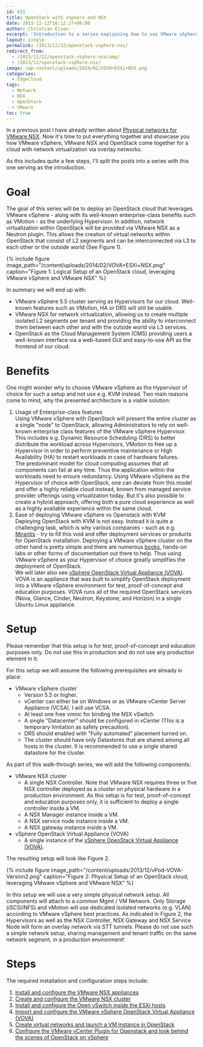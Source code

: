 ```yaml
---
id: 631
title: OpenStack with vSphere and NSX
date: 2013-12-12T16:12:27+00:00
author: Christian Elsen
excerpt: 'Introduction to a series explaining how to use VMware vSphere with VMware NSX and OpenStack. '
layout: single
permalink: /2013/12/12/openstack-vsphere-nsx/
redirect_from:
  - /2013/12/12/openstack-vsphere-nsx/amp/
  - /2013/12/openstack-vsphere-nsx/
image: /wp-content/uploads/2014/02/VOVA+ESXi+NSX.png
categories:
  - EdgeCloud
tags:
  - Network
  - NSX
  - OpenStack
  - VMware
toc: true
---
```

In a previous post I have already written about [Physical networks for VMware NSX](/2013/09/04/physical-networks-for-vmware-nsx/). Now it's time to put everything together and showcase you how VMware vSphere, VMware NSX and OpenStack come together for a cloud with network virtualization via overlay networks.

As this includes quite a few steps, I'll split the posts into a series with this one serving as the introduction.

# Goal

The goal of this series will be to deploy an OpenStack cloud that leverages VMware vSphere - along with its well-known enterprise-class benefits such as VMotion - as the underlying Hypervisor. In addition, network virtualization within OpenStack will be provided via VMware NSX as a Neutron plugin. This allows the creation of virtual networks within OpenStack that consist of L2 segments and can be interconnected via L3 to each other or the outside world (See Figure 1).

{% include figure image_path="/content/uploads/2014/02/VOVA+ESXi+NSX.png" caption="Figure 1: Logical Setup of an OpenStack cloud, leveraging VMware vSphere and VMware NSX" %}

In summary we will end up with:

* VMware vSphere 5.5 cluster serving as Hypervisors for our cloud. Well-known features such as VMotion, HA or DRS will still be usable.
* VMware NSX for network virtualization, allowing us to create multiple isolated L2 segments per tenant and providing the ability to interconnect them between each other and with the outside world via L3 services.
* OpenStack as the Cloud Management System (CMS) providing users a well-known interface via a web-based GUI and easy-to-use API as the frontend of our cloud.

# Benefits

One might wonder why to choose VMware vSphere as the Hypervisor of choice for such a setup and not use e.g. KVM instead. Two main reasons come to mind, why the presented architecture is a viable solution:

1. Usage of Enterprise-class features  
    Using VMware vSphere with OpenStack will present the entire cluster as a single "node" to OpenStack, allowing Administrators to rely on well-known enterprise class features of the VMware vSphere Hypervisor. This includes e.g. Dynamic Resource Scheduling (DRS) to better distribute the workload across Hypervisors, VMotion to free up a Hypervisor in order to perform preventive maintenance or High Availability (HA) to restart workloads in case of hardware failures.  
    The predominant model for cloud computing assumes that all components can fail at any time. Thus the application within the workloads need to ensure redundancy. Using VMware vSphere as the Hypervisor of choice with OpenStack, one can deviate from this model and offer a highly reliable cloud instead, known from managed service provider offerings using virtualization today. But it's also possible to create a hybrid approach, offering both a pure cloud experience as well as a highly available experience within the same cloud.  
2. Ease of deploying VMware vSphere vs Openstack with KVM  
    Deploying OpenStack with KVM is not easy. Instead it is quite a challenging task, which is why various companies - such as e.g. [Mirantis](https://www.mirantis.com/) - try to fill this void and offer deployment services or products for OpenStack installation. Deploying a VMware vSphere cluster on the other hand is pretty simple and there are numerous [books](http://amzn.to/2eF0rgc), hands-on labs or other forms of documentation out there to help. Thus using VMware vSphere as your Hypervisor of choice greatly simplifies the deployment of OpenStack.  
    We will later also see [vSphere OpenStack Virtual Appliance (VOVA)](https://communities.vmware.com/community/vmtn/openstack/). VOVA is an appliance that was built to simplify OpenStack deployment into a VMware vSphere environment for test, proof-of-concept and education purposes. VOVA runs all of the required OpenStack services (Nova, Glance, Cinder, Neutron, Keystone, and Horizon) in a single Ubuntu Linux appliance.

# Setup

Please remember that this setup is for test, proof-of-concept and education purposes only. Do not use this in production and do not use any production element in it.

For this setup we will assume the following prerequisites are already in place:

* VMware vSphere cluster
  * Version 5.5 or higher.
  * vCenter can either be on Windows or as VMware vCenter Server Appliance (VCSA). I will use VCSA.
  * At least one free vmnic for binding the NSX vSwitch
  * A single "Datacenter" should be configured in vCenter (This is a temporary limitation as safety precaution).
  * DRS should enabled with "Fully automated" placement turned on.
  * The cluster should have only Datastores that are shared among all hosts in the cluster. It is recommended to use a single shared datastore for the cluster.

As part of this walk-through series, we will add the following components:

* VMware NSX cluster
  * A single NSX Controller. Note that VMware NSX requires three or five NSX controller deployed as a cluster on physical hardware in a production environment. As this setup is for test, proof-of-concept and education purposes only, it is sufficient to deploy a single controller inside a VM.
  * A NSX Manager instance inside a VM.
  * A NSX service node instance inside a VM.
  * A NSX gateway instance inside a VM.
* vSphere OpenStack Virtual Appliance (VOVA)
  * A single instance of the [vSphere OpenStack Virtual Appliance (VOVA)](https://communities.vmware.com/community/vmtn/openstack/).

The resulting setup will look like Figure 2.

{% include figure image_path="/content/uploads/2013/12/vPod-VOVA-Version2.png" caption="Figure 2: Physical Setup of an OpenStack cloud, leveraging VMware vSphere and VMware NSX" %}

In this setup we will use a very simple physical network setup. All components will attach to a common Mgmt / VM Network. Only Storage (iSCSI/NFS) and vMotion will use dedicated isolated networks (e.g. VLAN) according to VMware vSphere best practices. As indicated in Figure 2, the Hypervisors as well as the NSX Controller, NSX Gateway and NSX Service Node will form an overlay network via STT tunnels. Please do not use such a simple network setup, sharing management and tenant traffic on the same network segment, in a production environment!

# Steps

The required installation and configuration steps include:

1. [Install and configure the VMware NSX appliances](/2013/12/17/openstack-with-vsphere-and-nsx-part1/ "OpenStack with vSphere and NSX – Part 1: Install and configure the VMware NSX appliances")
2. [Create and configure the VMware NSX cluster](/2013/12/27/openstack-with-vsphere-and-nsx-part2/ "OpenStack with vSphere and NSX – Part 2: Create and configure the VMware NSX cluster")
3. [Install and configure the Open vSwitch inside the ESXi hosts](/2014/01/03/openstack-with-vsphere-and-nsx-part3/ "OpenStack with vSphere and NSX – Part 3: Install and configure the Open vSwitch inside the ESXi hosts")
4. [Import and configure the VMware vSphere OpenStack Virtual Appliance (VOVA)](/2014/01/08/openstack-vsphere-nsx-part4/ "OpenStack with vSphere and NSX – Part 4: Import and configure the VMware vSphere OpenStack Virtual Appliance (VOVA)")
5. [Create virtual networks and launch a VM instance in OpenStack](/2014/01/24/openstack-vsphere-nsx-part5/ "OpenStack with vSphere and NSX – Part 5: Create virtual networks and launch a VM instance in OpenStack")
6. [Configure the VMware vCenter Plugin for Openstack and look behind the scenes of OpenStack on vSphere](/2014/02/08/openstack-vsphere-nsx-part-6/ "OpenStack with vSphere and NSX – Part 6: Install the VMware vCenter Plugin for Openstack and look behind the scenes")
